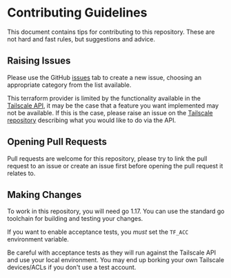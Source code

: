 # Contributing Guidelines

This document contains tips for contributing to this repository. These are not hard and fast rules, but suggestions and
advice.

## Raising Issues

Please use the GitHub [issues](https://github.com/davidsbond/terraform-provider-tailscale/issues/new/choose) tab to create a new issue, 
choosing an appropriate category from the list available.

This terraform provider is limited by the functionality available in the [Tailscale API](https://github.com/tailscale/tailscale/blob/main/api.md),
it may be the case that a feature you want implemented may not be available. If this is the case, please raise an issue
on the [Tailscale repository](https://github.com/tailscale/tailscale) describing what you would like to do via the API.

## Opening Pull Requests

Pull requests are welcome for this repository, please try to link the pull request to an issue or create an issue first before opening 
the pull request it relates to.

## Making Changes

To work in this repository, you will need go 1.17. You can use the standard go toolchain for building and testing your
changes. 

If you want to enable acceptance tests, you *must* set the `TF_ACC` environment variable. 

Be careful with acceptance
tests as they will run against the Tailscale API and use your local environment. You may end up borking your own Tailscale
devices/ACLs if you don't use a test account.
